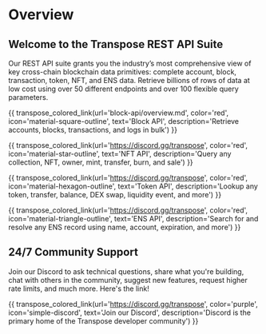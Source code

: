 # Overview

## Welcome to the Transpose REST API Suite
Our REST API suite grants you the industry’s most comprehensive view of key cross-chain blockchain data primitives: complete account, block, transaction, token, NFT, and ENS data. Retrieve billions of rows of data at low cost using over 50 different endpoints and over 100 flexible query parameters.

{{ transpose_colored_link(url='block-api/overview.md', color='red', icon='material-square-outline', text='Block API', description='Retrieve accounts, blocks, transactions, and logs in bulk') }}

{{ transpose_colored_link(url='https://discord.gg/transpose', color='red', icon='material-star-outline', text='NFT API', description='Query any collection, NFT, owner, mint, transfer, burn, and sale') }}

{{ transpose_colored_link(url='https://discord.gg/transpose', color='red', icon='material-hexagon-outline', text='Token API', description='Lookup any token, transfer, balance, DEX swap, liquidity event, and more') }}

{{ transpose_colored_link(url='https://discord.gg/transpose', color='red', icon='material-triangle-outline', text='ENS API', description='Search for and resolve any ENS record using name, account, expiration, and more') }}


## 24/7 Community Support
Join our Discord to ask technical questions, share what you're building, chat with others in the community, suggest new features, request higher rate limits, and much more. Here's the link!

{{ transpose_colored_link(url='https://discord.gg/transpose', color='purple', icon='simple-discord', text='Join our Discord', description='Discord is the primary home of the Transpose developer community') }}

